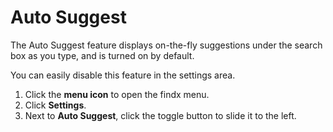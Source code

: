 # Auto Suggest

The Auto Suggest feature displays on-the-fly suggestions under the search box as you type, and is turned on by default. 


You can easily disable this feature in the settings area. 


1. Click the **menu icon** to open the findx menu.
2. Click **Settings**.
3. Next to **Auto Suggest**, click the toggle button to slide it to the left. 

 
